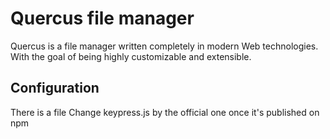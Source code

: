 # Quercus file manager
Quercus is a file manager written completely in modern Web technologies. With the goal of being highly customizable and extensible.

## Configuration
There is a file
Change keypress.js by the official one once it's published on npm
